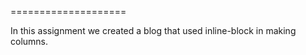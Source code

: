 ====================

In this assignment we created a blog that used inline-block in making columns. 